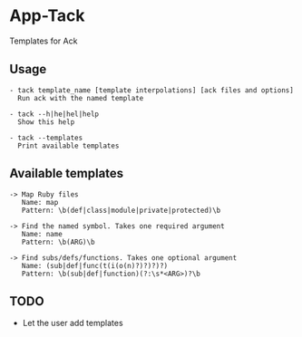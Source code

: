 App-Tack
========

Templates for Ack

Usage
-----

    - tack template_name [template interpolations] [ack files and options]
      Run ack with the named template
  
    - tack --h|he|hel|help
      Show this help
  
    - tack --templates
      Print available templates

Available templates
-------------------

    -> Map Ruby files
       Name: map
       Pattern: \b(def|class|module|private|protected)\b

    -> Find the named symbol. Takes one required argument
       Name: name
       Pattern: \b(ARG)\b

    -> Find subs/defs/functions. Takes one optional argument
       Name: (sub|def|func(t(i(o(n)?)?)?)?)
       Pattern: \b(sub|def|function)(?:\s*<ARG>)?\b

TODO
---------

- Let the user add templates
